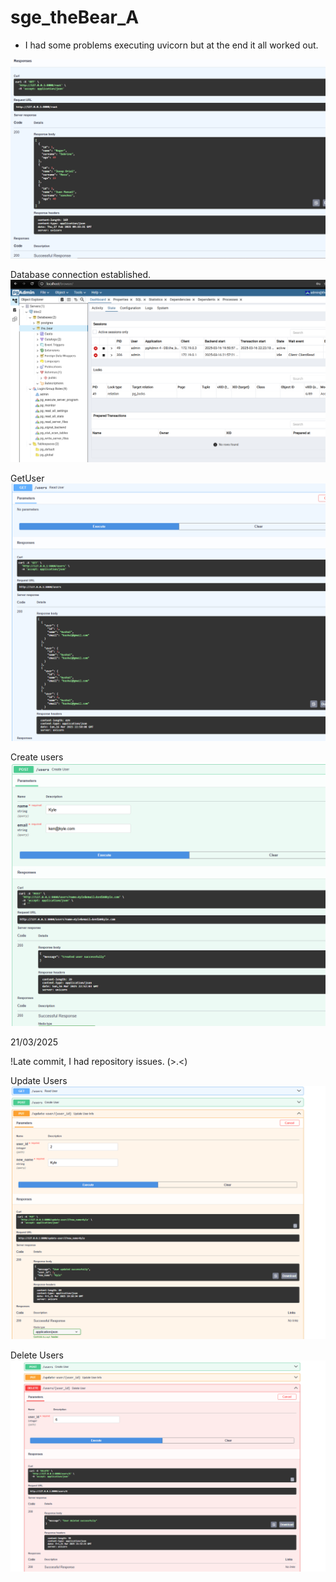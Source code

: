 # sge_theBear_A

+ I had some problems executing uvicorn but at the end it all worked out. 

![structure](execution.png) 


Database connection established.
![dbCheck](dbCheck.png)

GetUser
![Get user](GetUser.png)

Create users
![user creation test](CreateUser.png)

21/03/2025

!Late commit, I had repository issues. (>.<)

Update Users
![User name update test](Update_user.png)

Delete Users
![Remove user test](Del_user.png)
